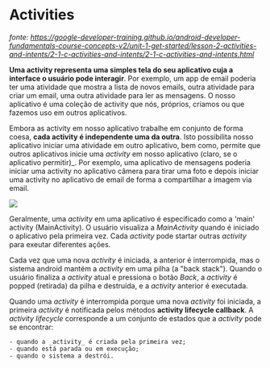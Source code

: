 
# Activities

_fonte: https://google-developer-training.github.io/android-developer-fundamentals-course-concepts-v2/unit-1-get-started/lesson-2-activities-and-intents/2-1-c-activities-and-intents/2-1-c-activities-and-intents.html_

**Uma activity representa uma simples tela do seu aplicativo cuja a interface o usuário pode interagir**. Por exemplo, um app de email poderia ter uma
atividade que mostra a lista de novos emails, outra atividade para criar um email, uma outra atividade para ler as mensagens. O nosso aplicativo
é uma coleção de activity que nós, próprios, criamos ou que fazemos uso em outros aplicativos.

Embora as activity em nosso aplicativo trabalhe em conjunto de forma coesa, **cada activity é independente uma da outra**. Isto possibilita nosso aplicativo iniciar uma atividade em outro aplicativo, bem como, permite que outros aplicativos inicie uma _activity_ em nosso aplicativo (claro, se o aplicativo permitir)_. Por exemplo, uma aplicativo de mensagens poderia iniciar uma activity no aplicativo câmera para tirar uma foto e depois iniciar uma activity no aplicativo de email de forma a compartilhar a imagem via email.

<image src="https://github.com/shnonomura/diarioProgramacao/blob/master/Android/activities%20em%20acao.JPG">

Geralmente, uma _activity_ em uma aplicativo é especificado como a 'main' activity (MainActivity). O usuário visualiza a _MainActivity_ quando é iniciado o aplicativo pela primeira vez. Cada _activity_ pode startar outras _activity_ para exeutar diferentes ações.

Cada vez que uma nova _activity_  é iniciada, a anterior é interrompida, mas o sistema android mantém a _activity_ em uma pilha (a "back stack"). Quando o usuário finaliza a _activity_ atual e pressiona o botão _Back_, a _activity_ é popped (retirada) da pilha e destruída, e a _activity_ anterior é executada.

Quando uma _activity_ é interrompida porque uma nova _activity_ foi iniciada, a primeira _activity_ é notificada pelos métodos **activity  lifecycle callback**.
A _activity lifecycle_ corresponde a um conjunto de estados que a _activity_ pode se encontrar:

    - quando a _activity_ é criada pela primeira vez;
    - quando está parada ou em execução;
    - quando o sistema a destrói.


